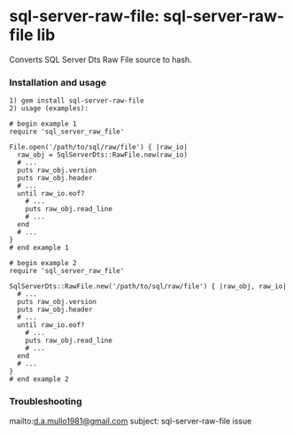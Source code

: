 # sql-server-raw-file: sql-server-raw-file lib

Converts SQL Server Dts Raw File source to hash.

### Installation and usage

```
1) gem install sql-server-raw-file
2) usage (examples):

# begin example 1
require 'sql_server_raw_file'

File.open('/path/to/sql/raw/file') { |raw_io|
  raw_obj = SqlServerDts::RawFile.new(raw_io)
  # ...
  puts raw_obj.version
  puts raw_obj.header
  # ...
  until raw_io.eof?
    # ...
    puts raw_obj.read_line
    # ...
  end
  # ...
}
# end example 1

# begin example 2
require 'sql_server_raw_file'

SqlServerDts::RawFile.new('/path/to/sql/raw/file') { |raw_obj, raw_io|
  # ...
  puts raw_obj.version
  puts raw_obj.header
  # ...
  until raw_io.eof?
    # ...
    puts raw_obj.read_line
    # ...
  end
  # ...
}
# end example 2
```

### Troubleshooting

mailto:d.a.mullo1981@gmail.com
subject: sql-server-raw-file issue